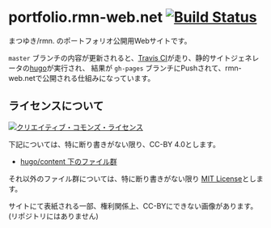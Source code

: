 # portfolio.rmn-web.net [![Build Status](https://travis-ci.org/rmn31415/portfolio.rmn-web.net.svg?branch=master)](https://travis-ci.org/rmn31415/portfolio.rmn-web.net)

まつゆき/rmn. のポートフォリオ公開用Webサイトです。

`master` ブランチの内容が更新されると、[Travis CI](https://travis-ci.org/)が走り、静的サイトジェネレータの[hugo](http://gohugo.io/)が実行され、
結果が `gh-pages` ブランチにPushされて、rmn-web.netで公開される仕組みになっています。

## ライセンスについて
<a rel="license" href="http://creativecommons.org/licenses/by/4.0/"><img alt="クリエイティブ・コモンズ・ライセンス" style="border-width:0" src="https://i.creativecommons.org/l/by/4.0/88x31.png" /></a>

下記については、特に断り書きがない限り、CC-BY 4.0とします。
- [hugo/content 下のファイル群](https://github.com/rmn31415/rmn-web.net/tree/master/hugo/content)

それ以外のファイル群については、特に断り書きがない限り [MIT License](https://github.com/rmn31415/rmn-web.net/blob/master/LICENSE)とします。

サイトにて表紙される一部、権利関係上、CC-BYにできない画像があります。(リポジトリにはありません)
